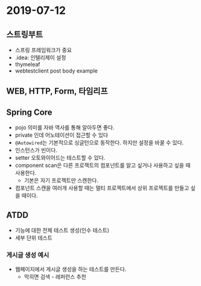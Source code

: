# 2019-07-12
## 스트링부트
- 스프링 프레임워크가 중요
- .idea: 인텔리제이 설정
- thymeleaf
- webtestclient post body example

## WEB, HTTP, Form, 타임리프

## Spring Core
- pojo 의미를 자바 역사를 통해 알아두면 좋다.
- private 인데 어노테이션이 접근할 수 있다
- ```@Autowired```는 기본적으로 싱글턴으로 동작한다. 하지만 설정을 바꿀 수 있다.
- 인스턴스가 빈이다.
- setter 오토와이어드는 테스트할 수 있다.
- component scan은 다른 프로젝트의 컴포넌트를 알고 싶거나 사용하고 싶을 때 사용한다.
  - 기본은 자기 프로젝트만 스캔한다.
- 컴포넌트 스캔을 여러개 사용할 때는 멀티 프로젝트에서 상위 프로젝트를 만들고 싶을 때이다.

## ATDD
- 기능에 대한 전체 테스트 생성(인수 테스트)
- 세부 단위 테스트


### 게시글 생성 예시
- 웹페이지에서 게시글 생성을 하는 테스트를 만든다.
  - 막히면 검색 - 레퍼런스 추천
